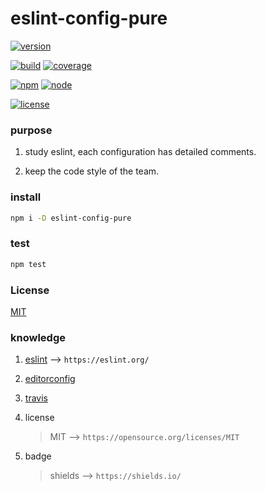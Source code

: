 # eslint-config-pure

[![version](https://img.shields.io/badge/version-v1.0.0-green.svg)](https://github.com/soonfy/eslint-config-pure)

[![build](https://img.shields.io/badge/build-passing-brightgreen.svg)](https://github.com/soonfy/eslint-config-pure)
[![coverage](https://img.shields.io/badge/coverage-100%25-brightgreen.svg)](https://github.com/soonfy/eslint-config-pure)

[![npm](https://img.shields.io/badge/npm-v5.0.0-orange.svg)](https://github.com/soonfy/eslint-config-pure)
[![node](https://img.shields.io/badge/node-%3E%3Dv8.0.0-orange.svg)](https://github.com/soonfy/eslint-config-pure)

[![license](https://img.shields.io/badge/license-MIT-blue.svg)](https://github.com/soonfy/eslint-config-pure)

### purpose

1. study eslint, each configuration has detailed comments.

2. keep the code style of the team.

### install

```bash
npm i -D eslint-config-pure
```

### test

```bash
npm test
```

### License

[MIT](LICENSE)

### knowledge

1. [eslint](eslintrc.js) --> `https://eslint.org/`

1. [editorconfig](.editorconfig)

1. [travis](.travis.yml)

1. license

    > MIT --> `https://opensource.org/licenses/MIT`

1. badge

    > shields --> `https://shields.io/`
